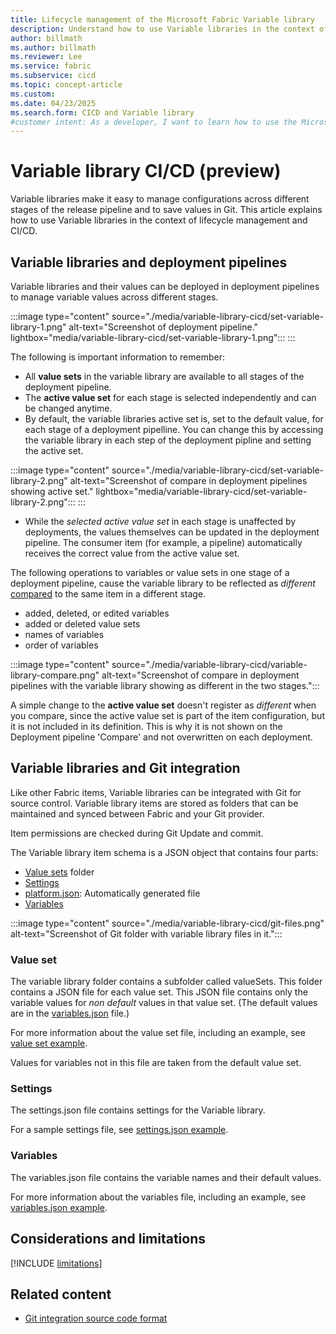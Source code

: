 ```yaml
---
title: Lifecycle management of the Microsoft Fabric Variable library
description: Understand how to use Variable libraries in the context of lifecycle management and CI/CD.
author: billmath
ms.author: billmath
ms.reviewer: Lee
ms.service: fabric
ms.subservice: cicd
ms.topic: concept-article
ms.custom:
ms.date: 04/23/2025
ms.search.form: CICD and Variable library
#customer intent: As a developer, I want to learn how to use the Microsoft Fabric Variable library tool to manage my content lifecycle.
---
```


# Variable library CI/CD (preview)

Variable libraries make it easy to manage configurations across different stages of the release pipeline and to save values in Git. This article explains how to use Variable libraries in the context of lifecycle management and CI/CD.

## Variable libraries and deployment pipelines

Variable libraries and their values can be deployed in deployment pipelines to manage variable values across different stages. 

:::image type="content" source="./media/variable-library-cicd/set-variable-library-1.png" alt-text="Screenshot of deployment pipeline." lightbox="media/variable-library-cicd/set-variable-library-1.png":::
:::

The following is important information to remember:

- All **value sets** in the variable library are available to all stages of the deployment pipeline.
- The **active value set** for each stage is selected independently and can be changed anytime.
- By default, the variable libraries active set is, set to the default value, for each stage of a deployment pipelline.  You can change this by accessing the variable library in each step of the deployment pipline and setting the active set.

:::image type="content" source="./media/variable-library-cicd/set-variable-library-2.png" alt-text="Screenshot of compare in deployment pipelines showing active set." lightbox="media/variable-library-cicd/set-variable-library-2.png":::
:::

- While the *selected active value set* in each stage is unaffected by deployments, the values themselves can be updated in the deployment pipeline. The consumer item (for example, a pipeline) automatically receives the correct value from the active value set.

The following operations to variables or value sets in one stage of a deployment pipeline, cause the variable library to be reflected as *different* [compared](../deployment-pipelines/compare-pipeline-content.md) to the same item in a different stage.

* added, deleted, or edited variables
* added or deleted value sets
* names of variables
* order of variables

:::image type="content" source="./media/variable-library-cicd/variable-library-compare.png" alt-text="Screenshot of compare in deployment pipelines with the variable library showing as different in the two stages.":::

A simple change to the **active value set** doesn't register as *different* when you compare, since the active value set is part of the item configuration, but it is not included in its definition. This is why it is not shown on the Deployment pipeline 'Compare' and not overwritten on each deployment. 


## Variable libraries and Git integration

Like other Fabric items, Variable libraries can be integrated with Git for source control. Variable library items are stored as folders that can be maintained and synced between Fabric and your Git provider.

Item permissions are checked during Git Update and commit.

The Variable library item schema is a JSON object that contains four parts:

* [Value sets](#value-set) folder
* [Settings](#settings)
* [platform.json](/rest/api/fabric/articles/item-management/definitions/item-definition-overview#platform-file): Automatically generated file
* [Variables](#variables)

:::image type="content" source="./media/variable-library-cicd/git-files.png" alt-text="Screenshot of Git folder with variable library files in it.":::

### Value set

The variable library folder contains a subfolder called valueSets. This folder contains a JSON file for each value set. This JSON file contains only the variable values for *non default* values in that value set. (The default values are in the [variables.json](#variables) file.)

For more information about the value set file, including an example, see [value set example](/rest/api/fabric/articles/item-management/definitions/variable-library-definition#valueset).

Values for variables not in this file are taken from the default value set.

### Settings

The settings.json file contains settings for the Variable library.

For a sample settings file, see [settings.json example](/rest/api/fabric/articles/item-management/definitions/variable-library-definition#settingsjson-example-).

### Variables

The variables.json file contains the variable names and their default values.

For more information about the variables file, including an example, see [variables.json example](/rest/api/fabric/articles/item-management/definitions/variable-library-definition#variables).

## Considerations and limitations

 [!INCLUDE [limitations](../includes/variable-library-limitations.md)]

## Related content

* [Git integration source code format](../git-integration/source-code-format.md)
